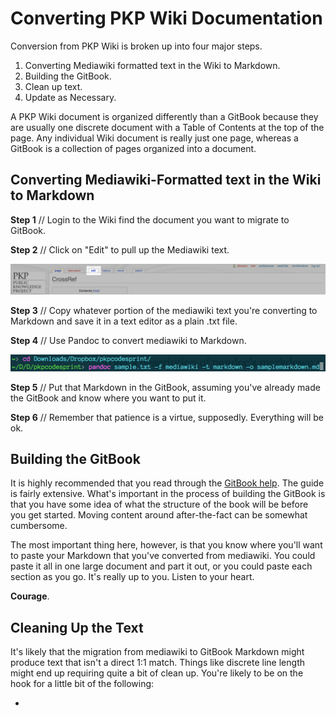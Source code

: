 # Converting PKP Wiki Documentation

Conversion from PKP Wiki is broken up into four major steps. 

1. Converting Mediawiki formatted text in the Wiki to Markdown.
2. Building the GitBook. 
3. Clean up text. 
4. Update as Necessary. 

A PKP Wiki document is organized differently than a GitBook because they are usually one discrete document with a Table of Contents at the top of the page. Any individual Wiki document is really just one page, whereas a GitBook is a collection of pages organized into a document. 

## Converting Mediawiki-Formatted text in the Wiki to Markdown

**Step 1** // Login to the Wiki find the document you want to migrate to GitBook.

**Step 2** // Click on "Edit" to pull up the Mediawiki text. 

![Click on "Edit"](https://github.com/AhemNason/pkp-wiki-to-gitbook-migration-documentation/blob/master/images/migration01.png?raw=true)

**Step 3** // Copy whatever portion of the mediawiki text you're converting to Markdown and save it in a text editor as a plain .txt file. 

**Step 4** // Use Pandoc to convert mediawiki to Markdown. 

![Pandoc conversion"](https://github.com/AhemNason/pkp-wiki-to-gitbook-migration-documentation/blob/master/images/migration02.png?raw=true)

**Step 5** // Put that Markdown in the GitBook, assuming you've already made the GitBook and know where you want to put it. 

**Step 6** // Remember that patience is a virtue, supposedly. Everything will be ok. 

## Building the GitBook

It is highly recommended that you read through the [GitBook help](http://help.gitbook.com/). The guide is fairly extensive. What's important in the process of building the GitBook is that you have some idea of what the structure of the book will be before you get started. Moving content around after-the-fact can be somewhat cumbersome. 

The most important thing here, however, is that you know where you'll want to paste your Markdown that you've converted from mediawiki. You could paste it all in one large document and part it out, or you could paste each section as you go. It's really up to you. Listen to your heart. 

**Courage**. 

## Cleaning Up the Text 

It's likely that the migration from mediawiki to GitBook Markdown might produce text that isn't a direct 1:1 match. Things like discrete line length might end up requiring quite a bit of clean up. You're likely to be on the hook for a little bit of the following:

- 


